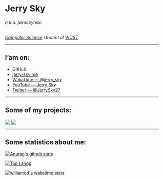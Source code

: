 # Jerry Sky
###### *a.k.a. jwroczynski*

*[Computer Science](https://cs.pwr.edu.pl/index.php?lang=eng) student at [WUST](https://pwr.edu.pl/en/)*

---

## I’am on:

- GitHub
- [jerry-sky.me](https://jerry-sky.me)
- [WakaTime — @jerry_sky](https://wakatime.com/@jerry_sky)
- [YouTube — Jerry Sky](https://www.youtube.com/channel/UCU3CxcihDdt75fV5jeODOEQ)
- [Twitter — @JerrySky27](https://twitter.com/home)

---

## Some of my projects:

<img align=center src="https://github-readme-stats.vercel.app/api/pin/?username=jerry-sky&repo=personal-notebook&theme=dark&hide_border=true"/>

<img align=center src="https://github-readme-stats.vercel.app/api/pin/?username=jerry-sky&repo=academic-notebook&theme=dark&hide_border=true"/>

---

## Some statistics about me:

[![Anurag's github stats](https://github-readme-stats.vercel.app/api?username=jerry-sky&hide=stars&count_private=true&show_icons=true&theme=dark&hide_border=true)](https://github.com/anuraghazra/github-readme-stats)

[![Top Langs](https://github-readme-stats.vercel.app/api/top-langs/?username=jerry-sky&layout=compact&theme=dark&hide_border=true&exclude_repo=python-unity-ai&count_private=true&langs_count=10)](https://github.com/anuraghazra/github-readme-stats)

[![willianrod's wakatime stats](https://github-readme-stats.vercel.app/api/wakatime?username=jerry_sky&layout=compact&theme=dark&hide_border=true)](https://github.com/anuraghazra/github-readme-stats)

